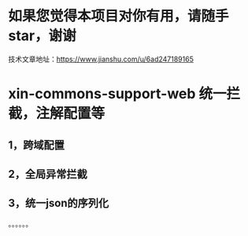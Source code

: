 # 如果您觉得本项目对你有用，请随手star，谢谢
技术文章地址：https://www.jianshu.com/u/6ad247189165

# xin-commons-support-web 统一拦截，注解配置等
## 1，跨域配置
## 2，全局异常拦截
## 3，统一json的序列化
。。。。。。

